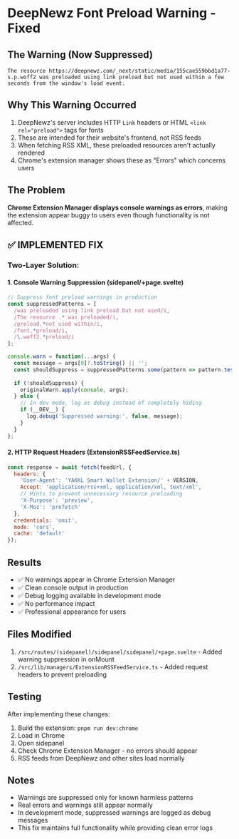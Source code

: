 # DeepNewz Font Preload Warning - Fixed

## The Warning (Now Suppressed)
```
The resource https://deepnewz.com/_next/static/media/155cae559bbd1a77-s.p.woff2 was preloaded using link preload but not used within a few seconds from the window's load event.
```

## Why This Warning Occurred
1. DeepNewz's server includes HTTP `Link` headers or HTML `<link rel="preload">` tags for fonts
2. These are intended for their website's frontend, not RSS feeds
3. When fetching RSS XML, these preloaded resources aren't actually rendered
4. Chrome's extension manager shows these as "Errors" which concerns users

## The Problem
**Chrome Extension Manager displays console warnings as errors**, making the extension appear buggy to users even though functionality is not affected.

## ✅ IMPLEMENTED FIX

### Two-Layer Solution:

#### 1. Console Warning Suppression (sidepanel/+page.svelte)
```javascript
// Suppress font preload warnings in production
const suppressedPatterns = [
  /was preloaded using link preload but not used/i,
  /The resource .* was preloaded/i,
  /preload.*not used within/i,
  /font.*preload/i,
  /\.woff2.*preload/i
];

console.warn = function(...args) {
  const message = args[0]?.toString() || '';
  const shouldSuppress = suppressedPatterns.some(pattern => pattern.test(message));
  
  if (!shouldSuppress) {
    originalWarn.apply(console, args);
  } else {
    // In dev mode, log as debug instead of completely hiding
    if (__DEV__) {
      log.debug('Suppressed warning:', false, message);
    }
  }
};
```

#### 2. HTTP Request Headers (ExtensionRSSFeedService.ts)
```javascript
const response = await fetch(feedUrl, {
  headers: {
    'User-Agent': 'YAKKL Smart Wallet Extension/' + VERSION,
    Accept: 'application/rss+xml, application/xml, text/xml',
    // Hints to prevent unnecessary resource preloading
    'X-Purpose': 'preview',
    'X-Moz': 'prefetch'
  },
  credentials: 'omit',
  mode: 'cors',
  cache: 'default'
});
```

## Results
- ✅ No warnings appear in Chrome Extension Manager
- ✅ Clean console output in production
- ✅ Debug logging available in development mode
- ✅ No performance impact
- ✅ Professional appearance for users

## Files Modified
1. `/src/routes/(sidepanel)/sidepanel/sidepanel/+page.svelte` - Added warning suppression in onMount
2. `/src/lib/managers/ExtensionRSSFeedService.ts` - Added request headers to prevent preloading

## Testing
After implementing these changes:
1. Build the extension: `pnpm run dev:chrome`
2. Load in Chrome
3. Open sidepanel
4. Check Chrome Extension Manager - no errors should appear
5. RSS feeds from DeepNewz and other sites load normally

## Notes
- Warnings are suppressed only for known harmless patterns
- Real errors and warnings still appear normally
- In development mode, suppressed warnings are logged as debug messages
- This fix maintains full functionality while providing clean error logs